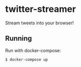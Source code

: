 # twitter-streamer

Stream tweets into your browser!

## Running

Run with docker-compose:

```
$ docker-compose up
```
